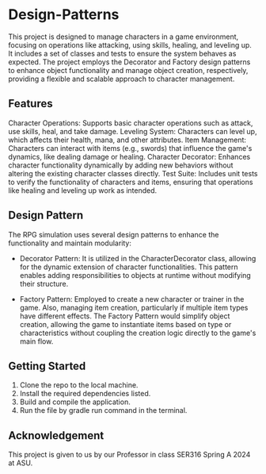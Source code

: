 # Design-Patterns
This project is designed to manage characters in a game environment, focusing on operations like attacking, using skills, healing, and leveling up. It includes a set of classes and tests to ensure the system behaves as expected. The project employs the Decorator and Factory design patterns to enhance object functionality and manage object creation, respectively, providing a flexible and scalable approach to character management.

## Features
Character Operations: Supports basic character operations such as attack, use skills, heal, and take damage.
Leveling System: Characters can level up, which affects their health, mana, and other attributes.
Item Management: Characters can interact with items (e.g., swords) that influence the game's dynamics, like dealing damage or healing.
Character Decorator: Enhances character functionality dynamically by adding new behaviors without altering the existing character classes directly.
Test Suite: Includes unit tests to verify the functionality of characters and items, ensuring that operations like healing and leveling up work as intended.

## Design Pattern

The RPG simulation uses several design patterns to enhance the functionality and maintain modularity:

- Decorator Pattern: It is utilized in the CharacterDecorator class, allowing for the dynamic extension of character functionalities. This pattern enables adding responsibilities to objects at runtime without modifying their structure.
  
- Factory Pattern: Employed to create a new character or trainer in the game. Also, managing item creation, particularly if multiple item types have different effects. The Factory Pattern would simplify object creation, allowing the game to instantiate items based on type or characteristics without coupling the creation logic directly to the game's main flow.

## Getting Started

1. Clone the repo to the local machine.
2. Install the required dependencies listed.
3. Build and compile the application.
4. Run the file by gradle run command in the terminal.

## Acknowledgement

This project is given to us by our Professor in class SER316 Spring A 2024 at ASU.
